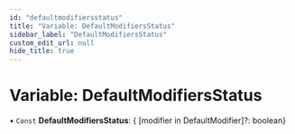 ```yaml
---
id: "defaultmodifiersstatus"
title: "Variable: DefaultModifiersStatus"
sidebar_label: "DefaultModifiersStatus"
custom_edit_url: null
hide_title: true
---
```


# Variable: DefaultModifiersStatus

• `Const` **DefaultModifiersStatus**: { [modifier in DefaultModifier]?: boolean}
